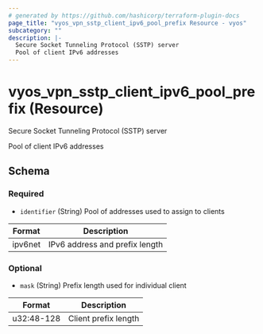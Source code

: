 ```yaml
---
# generated by https://github.com/hashicorp/terraform-plugin-docs
page_title: "vyos_vpn_sstp_client_ipv6_pool_prefix Resource - vyos"
subcategory: ""
description: |-
  Secure Socket Tunneling Protocol (SSTP) server
  Pool of client IPv6 addresses
---
```


# vyos_vpn_sstp_client_ipv6_pool_prefix (Resource)

Secure Socket Tunneling Protocol (SSTP) server

Pool of client IPv6 addresses



<!-- schema generated by tfplugindocs -->
## Schema

### Required

- `identifier` (String) Pool of addresses used to assign to clients

|  Format  |  Description  |
|----------|---------------|
|  ipv6net  |  IPv6 address and prefix length  |

### Optional

- `mask` (String) Prefix length used for individual client

|  Format  |  Description  |
|----------|---------------|
|  u32:48-128  |  Client prefix length  |
